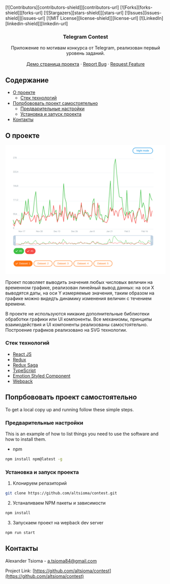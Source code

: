 [![Contributors][contributors-shield]][contributors-url]
[![Forks][forks-shield]][forks-url]
[![Stargazers][stars-shield]][stars-url]
[![Issues][issues-shield]][issues-url]
[![MIT License][license-shield]][license-url]
[![LinkedIn][linkedin-shield]][linkedin-url]

<p align="center">

  <h3 align="center">Telegram Contest</h3>

  <p align="center">
    Приложение по мотивам конкурса от Telegram, реализован первый уровень заданий.
    <br />
    <br />
    <a href="https://github.com/altsioma/contest">Демо страница проекта</a>
    ·
    <a href="https://github.com/altsioma/contest/issues">Report Bug</a>
    ·
    <a href="https://github.com/altsioma/contest/issues">Request Feature</a>
  </p>
</p>



<!-- TABLE OF CONTENTS -->
## Содержание

* [О проекте](#about-the-project)
  * [Стек технологий](#built-with)
* [Попрбововать проект самостоятельно](#getting-started)
  * [Предварительные настройки](#prerequisites)
  * [Установка и запуск проекта](#installation)
* [Контакты](#contact)



<!-- ABOUT THE PROJECT -->
## О проекте

[![Product Name Screen Shot][product-screenshot]](https://github.com/altsioma/contest)

Проект позволяет выводить значения любых числовых величин на временном графике, реализован линейный вывод данных: на оси X выводятся даты, на оси Y измеряемые значения, таким образом на графике можно видедть динамику изменения величин с течением времени. 

В проекте не используются никакие дополнительные библиотеки обработки графики или UI компоненты. Все механизмы, принципы взаимодействия и UI компоненты реализованы самостоятельно. Построение графиков реализовано на SVG технологии.

### Стек технологий

* [React JS](https://ru.reactjs.org/)
* [Redux](https://redux.js.org/)
* [Redux Saga](https://redux-saga.js.org/)
* [TypeScript](https://www.typescriptlang.org/)
* [Emotion Styled Component](https://emotion.sh/docs/styled)
* [Webpack](https://webpack.js.org/)


<!-- GETTING STARTED -->
## Попрбововать проект самостоятельно

To get a local copy up and running follow these simple steps.

### Предварительные настройки

This is an example of how to list things you need to use the software and how to install them.
* npm
```sh
npm install npm@latest -g
```

### Установка и запуск проекта

1. Клонируем репазиторий
```sh
git clone https://github.com/altsioma/contest.git
```
2. Устаналиваем NPM пакеты и зависимости
```sh
npm install
```
3. Запускаем проект на wepback dev server
```sh
npm run start
```

## Контакты

Alexander Tsioma - a.tsioma84@gmail.com

Project Link: [https://github.com/altsioma/contest](https://github.com/altsioma/contest)

[product-screenshot]: images/screenshot.png
